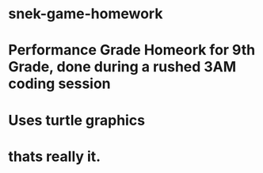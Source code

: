 # snek-game-homework
# Performance Grade Homeork for 9th Grade, done during a rushed 3AM coding session
# Uses turtle graphics
# thats really it.
